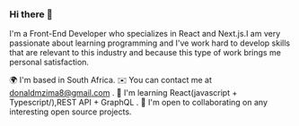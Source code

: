 ### Hi there 👋

I'm a Front-End Developer who specializes in React and Next.js.I am very passionate about learning programming and I've work hard to develop skills that are relevant to this industry and because this type of work brings me personal satisfaction.

🌍  I'm based in South Africa.
✉️  You can contact me at donaldmzima8@gmail.com .
🧠  I'm learning React(javascript + Typescript/),REST API + GraphQL .
🤝  I'm open to collaborating on any interesting open source projects.

